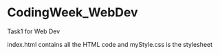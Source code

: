 # CodingWeek_WebDev
Task1 for Web Dev 

index.html contains all the HTML code and myStyle.css is the stylesheet
